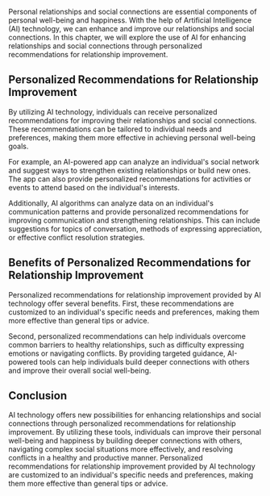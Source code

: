 

Personal relationships and social connections are essential components of personal well-being and happiness. With the help of Artificial Intelligence (AI) technology, we can enhance and improve our relationships and social connections. In this chapter, we will explore the use of AI for enhancing relationships and social connections through personalized recommendations for relationship improvement.

Personalized Recommendations for Relationship Improvement
---------------------------------------------------------

By utilizing AI technology, individuals can receive personalized recommendations for improving their relationships and social connections. These recommendations can be tailored to individual needs and preferences, making them more effective in achieving personal well-being goals.

For example, an AI-powered app can analyze an individual's social network and suggest ways to strengthen existing relationships or build new ones. The app can also provide personalized recommendations for activities or events to attend based on the individual's interests.

Additionally, AI algorithms can analyze data on an individual's communication patterns and provide personalized recommendations for improving communication and strengthening relationships. This can include suggestions for topics of conversation, methods of expressing appreciation, or effective conflict resolution strategies.

Benefits of Personalized Recommendations for Relationship Improvement
---------------------------------------------------------------------

Personalized recommendations for relationship improvement provided by AI technology offer several benefits. First, these recommendations are customized to an individual's specific needs and preferences, making them more effective than general tips or advice.

Second, personalized recommendations can help individuals overcome common barriers to healthy relationships, such as difficulty expressing emotions or navigating conflicts. By providing targeted guidance, AI-powered tools can help individuals build deeper connections with others and improve their overall social well-being.

Conclusion
----------

AI technology offers new possibilities for enhancing relationships and social connections through personalized recommendations for relationship improvement. By utilizing these tools, individuals can improve their personal well-being and happiness by building deeper connections with others, navigating complex social situations more effectively, and resolving conflicts in a healthy and productive manner. Personalized recommendations for relationship improvement provided by AI technology are customized to an individual's specific needs and preferences, making them more effective than general tips or advice.
